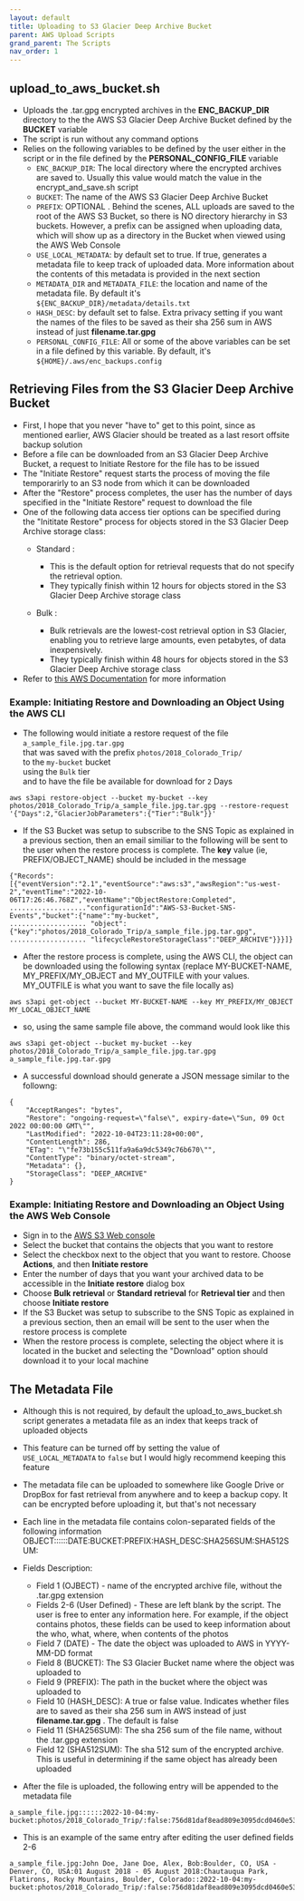 ```yaml
---
layout: default
title: Uploading to S3 Glacier Deep Archive Bucket
parent: AWS Upload Scripts
grand_parent: The Scripts
nav_order: 1
---
```


## upload_to_aws_bucket.sh
- Uploads the .tar.gpg encrypted archives in the **ENC_BACKUP_DIR** directory to the the AWS S3 Glacier Deep Archive Bucket defined by the **BUCKET** variable
- The script is run without any command options
- Relies on the following variables to be defined by the user either in the script or in the file defined by the **PERSONAL_CONFIG_FILE** variable  
	- `ENC_BACKUP_DIR`: The local directory where the encrypted archives are saved to. Usually this value would match the value in the encrypt_and_save.sh script  
	- `BUCKET`: The name of the AWS S3 Glacier Deep Archive Bucket   
	- `PREFIX`: OPTIONAL . Behind the scenes, ALL uploads are saved to the root of the AWS S3 Bucket, so there is NO directory hierarchy in S3 buckets.  However, a prefix can be assigned  when uploading data, which will show up as a directory in the Bucket when viewed using the AWS Web Console    
	- `USE_LOCAL_METADATA`: by default set to true. If true, generates a metadata file to keep track of uploaded data. More information about the contents of this metadata is provided in the next section   
	- `METADATA_DIR` and `METADATA_FILE`: the location and name of the metadata file. By default it's `${ENC_BACKUP_DIR}/metadata/details.txt`    
	- `HASH_DESC`: by default set to false. Extra privacy setting if you want the names of the files to be saved as their sha 256 sum in AWS instead of just __filename.tar.gpg__    
	- `PERSONAL_CONFIG_FILE`: All or some of the above variables can be set in a file defined by this variable. By default, it's `${HOME}/.aws/enc_backups.config`    

## Retrieving Files from the S3 Glacier Deep Archive Bucket
- First, I hope that you never "have to" get to this point, since as mentioned earlier, AWS Glacier should be treated as a last resort offsite backup solution
- Before a file can be downloaded from an S3 Glacier Deep Archive Bucket, a request to Initiate Restore for the file has to be issued
- The "Initiate Restore" request starts the process of moving the file temporarirly to an S3 node from which it can be downloaded
- After the "Restore" process completes, the user has the number of days specified in the "Initiate Restore" request to download the file
- One of the following data access tier options can be specified during the "Inititate Restore" process for objects stored in the S3 Glacier Deep Archive storage class:
	- Standard : 
		- This is the default option for retrieval requests that do not specify the retrieval option. 
		- They typically finish within 12 hours for objects stored in the S3 Glacier Deep Archive storage class

	- Bulk : 
		- Bulk retrievals are the lowest-cost retrieval option in S3 Glacier, enabling you to retrieve large amounts, even petabytes, of data inexpensively. 
		- They typically finish within 48 hours for objects stored in the S3 Glacier Deep Archive storage class
- Refer to [this AWS Documentation](https://docs.aws.amazon.com/AmazonS3/latest/API/API_RestoreObject.html) for more information

### Example: Initiating Restore and Downloading an Object Using the AWS CLI
- The following would initiate a restore request of the file `a_sample_file.jpg.tar.gpg`   
  that was saved with the prefix `photos/2018_Colorado_Trip/`  
   to the `my-bucket` bucket   
   using the `Bulk` tier    
   and to have the file be available for download for `2` Days    
```    
aws s3api restore-object --bucket my-bucket --key photos/2018_Colorado_Trip/a_sample_file.jpg.tar.gpg --restore-request '{"Days":2,"GlacierJobParameters":{"Tier":"Bulk"}}'
```
- If the S3 Bucket was setup to subscribe to the SNS Topic as explained in a previous section, then an email similiar to the following will be sent to the user when the restore process is complete. The __key__ value (ie, PREFIX/OBJECT_NAME) should be included in the message
```
{"Records":[{"eventVersion":"2.1","eventSource":"aws:s3","awsRegion":"us-west-2","eventTime":"2022-10-06T17:26:46.768Z","eventName":"ObjectRestore:Completed",
..................."configurationId":"AWS-S3-Bucket-SNS-Events","bucket":{"name":"my-bucket",
................... "object":{"key":"photos/2018_Colorado_Trip/a_sample_file.jpg.tar.gpg",
................... "lifecycleRestoreStorageClass":"DEEP_ARCHIVE"}}}]}
```
- After the restore process is complete, using the AWS CLI, the object can be downloaded using the following syntax (replace MY-BUCKET-NAME, MY_PREFIX/MY_OBJECT and MY_OUTFILE with your values. MY_OUTFILE is what you want to save the file locally as)
```
aws s3api get-object --bucket MY-BUCKET-NAME --key MY_PREFIX/MY_OBJECT MY_LOCAL_OBJECT_NAME
```

- so, using the same sample file above, the command would look like this
```
aws s3api get-object --bucket my-bucket --key photos/2018_Colorado_Trip/a_sample_file.jpg.tar.gpg a_sample_file.jpg.tar.gpg
```

- A successful download should generate a JSON message similar to the followng:
```
{
    "AcceptRanges": "bytes",
    "Restore": "ongoing-request=\"false\", expiry-date=\"Sun, 09 Oct 2022 00:00:00 GMT\"",
    "LastModified": "2022-10-04T23:11:28+00:00",
    "ContentLength": 286,
    "ETag": "\"fe73b155c511fa9a6a9dc5349c76b670\"",
    "ContentType": "binary/octet-stream",
    "Metadata": {},
    "StorageClass": "DEEP_ARCHIVE"
}
```

### Example: Initiating Restore and Downloading an Object Using the AWS Web Console
- Sign in to the [AWS S3 Web console](https://console.aws.amazon.com/s3/)
- Select the bucket that contains the objects that you want to restore
- Select the checkbox next to the object that you want to restore. Choose __Actions__, and then __Initiate restore__
- Enter the number of days that you want your archived data to be accessible in the __Initiate restore__ dialog box
- Choose __Bulk retrieval__ or __Standard retrieval__ for __Retrieval tier__ and then choose __Initiate restore__
- If the S3 Bucket was setup to subscribe to the SNS Topic as explained in a previous section, then an email will be sent to the user when the restore process is complete
- When the restore process is complete, selecting the object where it is located in the bucket and selecting the "Download" option should download it to your local machine

## The Metadata File
- Although this is not required, by default the upload_to_aws_bucket.sh script generates a metadata file as an index that keeps track of uploaded objects
- This feature can be turned off by setting the value of `USE_LOCAL_METADATA` to `false` but I would higly recommend keeping this feature
- The metadata file can be uploaded to somewhere like Google Drive or DropBox for fast retrieval from anywhere and to keep a backup copy. It can be encrypted before uploading it, but that's not necessary
- Each line in the metadata file contains colon-separated fields of the following information
OBJECT::::::DATE:BUCKET:PREFIX:HASH_DESC:SHA256SUM:SHA512SUM:
- Fields Description:
	- Field 1 (OJBECT) - name of the encrypted archive file, without the .tar.gpg extension
	- Fields 2-6 (User Defined) - These are left blank by the script. The user is free to enter any information here. For example, if the object contains photos, these fields can be used to keep information about the who, what, where, when contents of the photos
	- Field 7 (DATE) - The date the object was uploaded to AWS in YYYY-MM-DD format
	- Field 8 (BUCKET): The S3 Glacier Bucket name where the object was uploaded to
	- Field 9 (PREFIX): The path in the bucket where the object was uploaded to
	- Field 10 (HASH_DESC): A true or false value. Indicates whether files are to saved as their sha 256 sum in AWS instead of just __filename.tar.gpg__ . The default is false
	- Field 11 (SHA256SUM): The sha 256 sum of the file name, without the .tar.gpg extension
	- Field 12 (SHA512SUM): The sha 512 sum of the encrypted archive. This is useful in determining if the same object has already been uploaded

- After the file is uploaded, the following entry will be appended to the metadata file
```
a_sample_file.jpg::::::2022-10-04:my-bucket:photos/2018_Colorado_Trip/:false:756d81daf8ead809e3095dcd0460e536565397b953422e513debf537d4e65970:d7717f2c2601a4672e47613af864fcd5ef1abdb5922e1a48bb1ed7ecc215acfbdb1401d28d6c78455fad8d1bc6ee27b881a8c218756c1e47ffd31a98a8a71ca2:
```
- This is an example of the same entry after editing the user defined fields 2-6
```
a_sample_file.jpg:John Doe, Jane Doe, Alex, Bob:Boulder, CO, USA - Denver, CO, USA:01 August 2018 - 05 August 2018:Chautauqua Park, Flatirons, Rocky Mountains, Boulder, Colorado::2022-10-04:my-bucket:photos/2018_Colorado_Trip/:false:756d81daf8ead809e3095dcd0460e536565397b953422e513debf537d4e65970:d7717f2c2601a4672e47613af864fcd5ef1abdb5922e1a48bb1ed7ecc215acfbdb1401d28d6c78455fad8d1bc6ee27b881a8c218756c1e47ffd31a98a8a71ca2:
```


